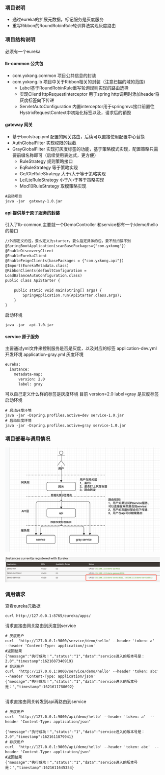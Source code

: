 ### 项目说明
- 通过eureka的扩展元数据，标记服务是灰度服务
- 重写Ribbon的RoundRobinRule轮训算法实现灰度路由

### 项目结构说明
必须有一个eureka
#### lb-common 公共包
- com.yxkong.common 项目公共信息的封装
- com.yxkong.lb 项目中关于Ribbon相关的封装（注意扫描的域的范围）
    - Label基于RoundRobinRule重写轮询规则实现的路由选择
    - 实现ClientHttpRequestInterceptor 用于spring http调用时添加header将灰度标签向下传递
    - ServletAutoConfiguration 内置interceptor用于springmvc接口前置往HystrixRequestContext中初始化标签以及，请求后的销毁
#### gateway 网关
- 基于bootstrap.yml 配置的网关路由，后续可以直接使用配置中心替换
- AuthGlobalFilter 实现权限的拦截
- GrayGlobalFilter 实现打灰度标签的功能，基于策略模式实现，配置策略只需要前缀名称即可（后续使用表达式，更方便）
    - RuleStrategy 规则策略接口
    - EqRuleStrategy 等于策略实现
    - Ge/GteRuleStrategy 大于/大于等于策略实现
    - Le/LteRuleStrategy 小于/小于等于策略实现
    - Mod10RuleStrategy 取模策略实现
```
#启动项目
java -jar  gateway-1.0.jar
```
#### api 提供基于原子服务的封装
引入了lb-common,主要就一个DemoController 
和service都有一个/demo/hello的接口
```
//外部定义的包，要么定义为starter，要么指定具体的包，要不然扫描不到
@SpringBootApplication(scanBasePackages={"com.yxkong"})
@EnableDiscoveryClient
@EnableEurekaClient
@EnableFeignClients(basePackages = {"com.yxkong.api"})
@Import(EurekaMetadata.class)
@RibbonClients(defaultConfiguration = LoadBalanceAutoConfiguration.class)
public class ApiStarter {

    public static void main(String[] args) {
        SpringApplication.run(ApiStarter.class,args);
    }
}
```
启动环境
```
java -jar  api-1.0.jar
```

#### service  原子服务
主要通过yml文件来控制服务是否是灰度，以及对应的标签
application-dev.yml 开发环境
application-gray.yml 灰度环境
```
eureka:
  instance:
    metadata-map:
      version: 2.0
      label: gray
```
可以自己定义什么样的标签是灰度环境
目前 version=2.0  label=gray 是灰度标签
启动环境
```
# 启动开发环境
java -jar -Dspring.profiles.active=dev service-1.0.jar
# 启动灰度环境
java -jar -Dspring.profiles.active=gray service-1.0.jar
```
### 项目部署与调用情况
![img.png](doc/img.png)

![img.png](doc/eureka.png)

### 调用请求
查看eureka元数据
```shell
curl http://127.0.0.1:8765/eureka/apps/
```
请求直接由网关路由到灰度到service
```shell
# 灰度用户
curl  'http://127.0.0.1:9000/service/demo/hello' --header 'token: a'  --header 'Content-Type: application/json'
#返回结果
{"message":"执行成功！","status":"1","data":"service进入的版本号是：2.0","timestamp":1621607340919}
# 非灰用户
curl  'http://127.0.0.1:9000/service/demo/hello' --header 'token: abc'  --header 'Content-Type: application/json'
{"message":"执行成功！","status":"1","data":"service进入的版本号是：","timestamp":1621611780692}


```
请求直接由网关转发到api再路由到service

```shell
# 灰度用户
curl  'http://127.0.0.1:9000/api/demo/hello' --header 'token: a'  --header 'Content-Type: application/json'

{"message":"执行成功！","status":"1","data":"service进入的版本号是：2.0","timestamp":1621611879941}
# 非灰用户
curl  'http://127.0.0.1:9000/api/demo/hello' --header 'token: abc'  --header 'Content-Type: application/json'
#返回结果
{"message":"执行成功！","status":"1","data":"service进入的版本号是：","timestamp":1621611645354}


```